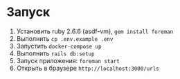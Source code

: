 # Запуск
1. Установить ruby 2.6.6 (asdf-vm), `gem install foreman`
2. Выполнить `cp .env.example .env`
3. Запустить `docker-compose up`
4. Выполнить `rails db:setup`
5. Запуск приложения: `foreman start`
6. Открыть в браузере `http://localhost:3000/urls`